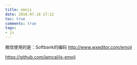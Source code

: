 ```yaml
---
title: emoji
date: 2018.07.18 17:12
toc: true
comments: true
tags:
- js
---
```


微信使用的是：Softbank的编码
http://www.wxeditor.com/emoji


https://github.com/iamcal/js-emoji


